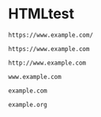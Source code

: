 # HTMLtest
`https://www.example.com/  `

`https://www.example.com  `

`http://www.example.com   `

`www.example.com  `

`example.com  `

`example.org  `
